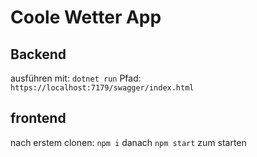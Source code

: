 # Coole Wetter App

## Backend
ausführen mit: `dotnet run`
Pfad: `https://localhost:7179/swagger/index.html`

## frontend
nach erstem clonen: `npm i`
danach `npm start` zum starten